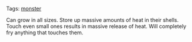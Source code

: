 Tags: [monster](Monsters)

Can grow in all sizes. Store up massive amounts of heat in their shells. Touch even small ones results in massive release of heat. Will completely fry anything that touches them.